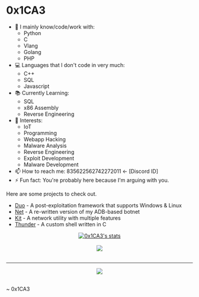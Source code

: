 # 0x1CA3

- 🔭 I mainly know/code/work with: 
  *   Python
  *   C
  *   Vlang
  *   Golang
  *   PHP
- 💻 Languages that I don't code in very much:
  *   C++
  *   SQL
  *   Javascript
- 📚 Currently Learning:
  *   SQL
  *   x86 Assembly
  *   Reverse Engineering
- 📱 Interests:
  *   IoT
  *   Programming
  *   Webapp Hacking
  *   Malware Analysis
  *   Reverse Engineering
  *   Exploit Development
  *   Malware Development
- 📫 How to reach me: 835622562742272011 <- [Discord ID]
- ⚡ Fun fact: You're probably here because I'm arguing with you.

Here are some projects to check out.
- [Duo](https://github.com/0x1CA3/Duo) - A post-exploitation framework that supports Windows & Linux
- [Net](https://github.com/0x1CA3/Net) - A re-written version of my ADB-based botnet
- [Kit](https://github.com/0x1CA3/kit) - A network utility with multiple features
- [Thunder](https://github.com/0x1CA3/Thunder) - A custom shell written in C

<center>
<a href="https://github.com/0x1CA3">
  <img align="center" src="https://github-readme-stats.vercel.app/api?username=0x1CA3&show_icons=true&include_all_commits=true&show_icons=true&title_color=fff&icon_color=79ff97&text_color=9f9f9f&bg_color=151515" alt="0x1CA3's stats" />
</a>	
<br><br>
<a href="https://github.com/0x1CA3?tab=repositories">
  <img align="center" src="https://github-readme-stats.vercel.app/api/top-langs/?username=0x1CA3&langs_count=10&layout=compact&hide=Batchfile,html&show_icons=true&title_color=fff&icon_color=79ff97&text_color=9f9f9f&bg_color=151515" />
</a>
<br>
<br>
<hr>
<img src="https://komarev.com/ghpvc/?username=0x1CA3&style=flat-square">
</center>
<br>

~ 0x1CA3
